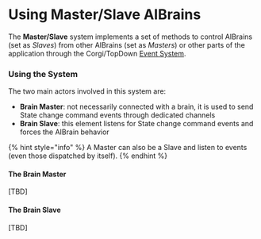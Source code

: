# Using Master/Slave AIBrains

The **Master/Slave** system implements a set of methods to control AIBrains \(set as _Slaves_\) from other AIBrains \(set as _Masters_\) or other parts of the application through the Corgi/TopDown [Event System](https://corgi-engine-docs.moremountains.com/events.html).

### Using the System

The two main actors involved in this system are:

* **Brain Master**: not necessarily connected with a brain, it is used to send State change command events through dedicated channels
* **Brain Slave**: this element listens for State change command events and forces the AIBrain  behavior

{% hint style="info" %}
A Master can also be a Slave and listen to events \(even those dispatched by itself\).
{% endhint %}

####  The Brain Master

\[TBD\]

#### The Brain Slave

\[TBD\]





